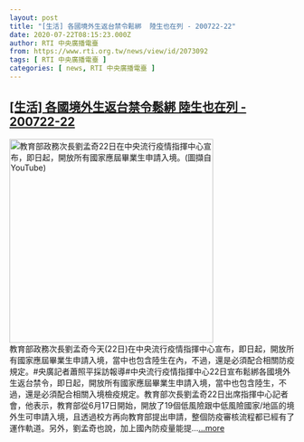 ```yaml
---
layout: post
title: "[生活] 各國境外生返台禁令鬆綁  陸生也在列 - 200722-22"
date: 2020-07-22T08:15:23.000Z
author: RTI 中央廣播電臺
from: https://www.rti.org.tw/news/view/id/2073092
tags: [ RTI 中央廣播電臺 ]
categories: [ news, RTI 中央廣播電臺 ]
---
```

<!--1595405723000-->
[[生活] 各國境外生返台禁令鬆綁  陸生也在列 - 200722-22](https://www.rti.org.tw/news/view/id/2073092)
------

<div>
<img src="https://static.rti.org.tw/assets/thumbnails/2020/07/22/cf68c66dfd88d2b7c2b25eec3e508514.png" width="360" alt="教育部政務次長劉孟奇22日在中央流行疫情指揮中心宣布，即日起，開放所有國家應屆畢業生申請入境。(圖擷自YouTube)" title="教育部政務次長劉孟奇22日在中央流行疫情指揮中心宣布，即日起，開放所有國家應屆畢業生申請入境。(圖擷自YouTube)"><br>教育部政務次長劉孟奇今天(22日)在中央流行疫情指揮中心宣布，即日起，開放所有國家應屆畢業生申請入境，當中也包含陸生在內，不過，還是必須配合相關防疫規定。#央廣記者蕭照平採訪報導#中央流行疫情指揮中心22日宣布鬆綁各國境外生返台禁令，即日起，開放所有國家應屆畢業生申請入境，當中也包含陸生，不過，還是必須配合相關入境檢疫規定。教育部次長劉孟奇22日出席指揮中心記者會，他表示，教育部從6月17日開始，開放了19個低風險跟中低風險國家/地區的境外生可申請入境，且透過校方再向教育部提出申請，整個防疫審核流程都已經有了運作軌道。另外，劉孟奇也說，加上國內防疫量能提...<a target="_blank" href="https://www.rti.org.tw/news/view/id/2073092">...more</a>
</div>
